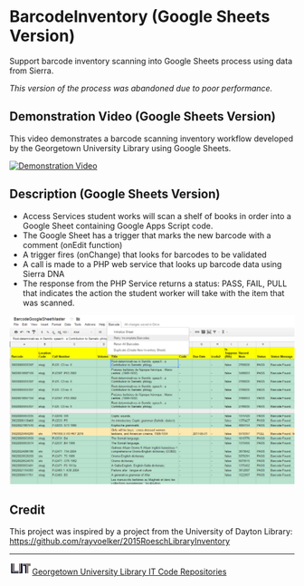 # BarcodeInventory (Google Sheets Version)
Support barcode inventory scanning into Google Sheets process using data from Sierra.

_This version of the process was abandoned due to poor performance._

## Demonstration Video (Google Sheets Version)
This video demonstrates a barcode scanning inventory workflow developed by the Georgetown University Library using Google Sheets.

[![Demonstration Video](https://i.ytimg.com/vi/YiTGvnMrXX8/hqdefault.jpg)](https://youtu.be/YiTGvnMrXX8)

## Description (Google Sheets Version)
* Access Services student works will scan a shelf of books in order into a Google Sheet containing Google Apps Script code.
* The Google Sheet has a trigger that marks the new barcode with a comment (onEdit function)
* A trigger fires (onChange) that looks for barcodes to be validated
* A call is made to a PHP web service that looks up barcode data using Sierra DNA
* The response from the PHP Service returns a status: PASS, FAIL, PULL that indicates the action the student worker will take with the item that was scanned.

![](../barcode.jpg)

## Credit
This project was inspired by a project from the University of Dayton Library: https://github.com/rayvoelker/2015RoeschLibraryInventory

***
[![Georgetown University Library IT Code Repositories](https://raw.githubusercontent.com/Georgetown-University-Libraries/georgetown-university-libraries.github.io/master/LIT-logo-small.png)Georgetown University Library IT Code Repositories](http://georgetown-university-libraries.github.io/)
